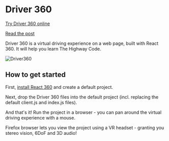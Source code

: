 # Driver 360

[Try Driver 360 online](https://rdmilligan.github.io/driver-360/)

[Read the post](https://rdmilligan.wordpress.com/2019/12/26/the-highway-code-in-virtual-reality/)

Driver 360 is a virtual driving experience on a web page, built with React 360. It will help you learn The Highway Code.

![Driver360](https://rdmilligan.files.wordpress.com/2019/01/React360_Room.png "Driver 360")

## How to get started

First, [install React 360](https://facebook.github.io/react-360/docs/setup.html) and create a default project.

Next, drop the Driver 360 files into the default project (incl. replacing the default client.js and index.js files).

And that's it! Run the project in a browser - you can pan around the virtual driving experience with a mouse. 

Firefox browser lets you view the project using a VR headset - granting you stereo vision, 6DoF and 3D audio!
